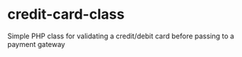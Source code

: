 credit-card-class
=================

Simple PHP class for validating a credit/debit card before passing to a payment gateway

